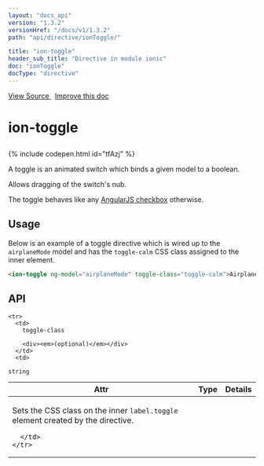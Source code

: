 ```yaml
---
layout: "docs_api"
version: "1.3.2"
versionHref: "/docs/v1/1.3.2"
path: "api/directive/ionToggle/"

title: "ion-toggle"
header_sub_title: "Directive in module ionic"
doc: "ionToggle"
docType: "directive"
---
```


<div class="improve-docs">
<a href='https://github.com/driftyco/ionic-v1/blob/master/js/angular/directive/toggle.js#L1'>
View Source
</a>
&nbsp;
<a href='https://github.com/driftyco/ionic-v1/edit/master/js/angular/directive/toggle.js#L1'>
Improve this doc
</a>
</div>




<h1 class="api-title">

ion-toggle



</h1>


{% include codepen.html id="tfAzj" %}




A toggle is an animated switch which binds a given model to a boolean.

Allows dragging of the switch's nub.

The toggle behaves like any [AngularJS checkbox](http://docs.angularjs.org/api/ng/input/input[checkbox]) otherwise.









<h2 id="usage">Usage</h2>

Below is an example of a toggle directive which is wired up to the `airplaneMode` model
and has the `toggle-calm` CSS class assigned to the inner element.

```html
<ion-toggle ng-model="airplaneMode" toggle-class="toggle-calm">Airplane Mode</ion-toggle>
```


<h2 id="api" style="clear:both;">API</h2>

<table class="table" style="margin:0;">
  <thead>
    <tr>
      <th>Attr</th>
      <th>Type</th>
      <th>Details</th>
    </tr>
  </thead>
  <tbody>
    
    <tr>
      <td>
        toggle-class
        
        <div><em>(optional)</em></div>
      </td>
      <td>
        
  <code>string</code>
      </td>
      <td>
        <p>Sets the CSS class on the inner <code>label.toggle</code> element created by the directive.</p>

        
      </td>
    </tr>
    
  </tbody>
</table>









